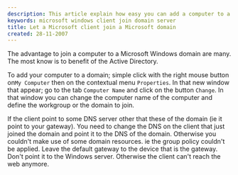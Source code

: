 ```yaml
---
description: This article explain how easy you can add a computer to a Microsoft domain.
keywords: microsoft windows client join domain server
title: Let a Microsoft client join a Microsoft domain
created: 28-11-2007
---
```


The advantage to join a computer to a Microsoft Windows domain are many.
The most know is to benefit of the Active Directory.

To add your computer to a domain; simple click with the right mouse
button on`My Computer` then on the contextual menu `Properties`. In that
new window that appear; go to the tab `Computer Name` and click on the
button `Change`. In that window you can change the computer name of the
computer and define the workgroup or the domain to join.

If the client point to some DNS server other that these of the domain
(ie it point to your gateway). You need to change the DNS on the client
that just joined the domain and point it to the DNS of the domain.
Otherwise you couldn\'t make use of some domain resources. ie the group
policy couldn\'t be applied. Leave the default gateway to the device
that is the gateway. Don\'t point it to the Windows server. Otherwise
the client can\'t reach the web anymore.
